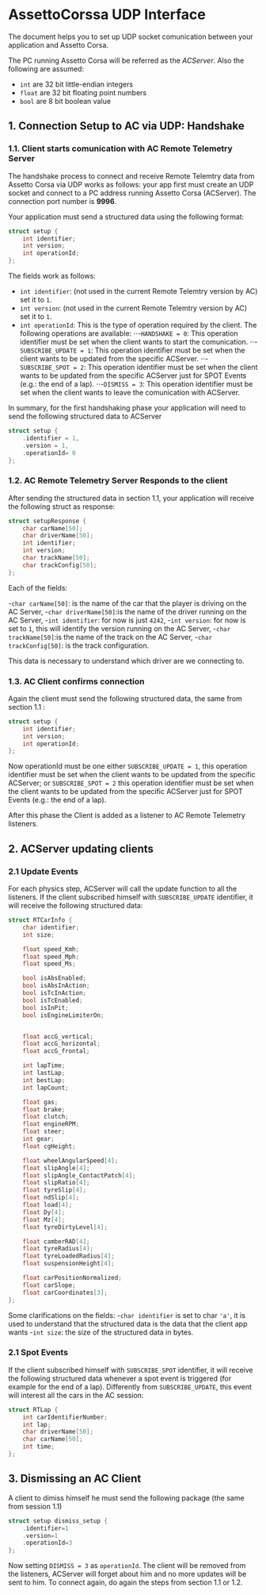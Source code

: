 # AssettoCorssa UDP Interface
The document helps you to set up UDP socket comunication between your application 
and Assetto Corsa. 

The PC running Assetto Corsa will be referred as the *ACServer*. Also the following
are assumed:
- `int` are 32 bit little-endian integers
- `float` are 32 bit floating point numbers
- `bool` are 8 bit boolean value

## 1. Connection Setup to AC via UDP: Handshake
### 1.1. Client starts comunication with AC Remote Telemetry Server

The handshake process to connect and receive Remote Telemtry data from Assetto 
Corsa via UDP works as follows: your app first must create an UDP socket and 
connect to a PC address running Assetto Corsa (ACServer). The connection port 
number is **9996**.

Your application must send a structured data using the following format:

```c
struct setup {
    int identifier;
    int version;
    int operationId;
};
```

The fields work as follows:

+ `int identifier`: (not used in the current Remote Telemtry version by AC) set it to `1`.
+ `int version`: (not used in the current Remote Telemtry version by AC) set it to `1`.
+ `int operationId`: This is the type of operation required by the client. The following operations are available:
⋅⋅-`HANDSHAKE = 0`: This operation identifier must be set when the client wants to start the comunication.
⋅⋅-`SUBSCRIBE_UPDATE = 1`: This operation identifier must be set when the client wants to be updated from the specific ACServer.
⋅⋅-`SUBSCRIBE_SPOT = 2`: This operation identifier must be set when the client wants to be updated from the specific ACServer just for SPOT Events (e.g.: the end of a lap).
⋅⋅-`DISMISS = 3`: This operation identifier must be set when the client wants to leave the comunication with ACServer.

In summary, for the first handshaking phase your application will need to send the following structured data to ACServer

```c
struct setup {
    .identifier = 1,
    .version = 1,
    .operationId= 0
};
```

### 1.2. AC Remote Telemetry Server Responds to the client
After sending the structured data in section 1.1, your application will receive the following struct as response:

```c
struct setupResponse {
    char carName[50];
    char driverName[50];
    int identifier;
    int version;
    char trackName[50];
    char trackConfig[50];
};
```

Each of the fields:

-`char carName[50]`: is the name of the car that the player is driving on the AC Server,
-`char driverName[50]`:is the name of the driver running on the AC Server,
-`int identifier`: for now is just `4242`,
-`int version`: for now is set to `1`, this will identify the version running on the AC Server,
-`char trackName[50]`:is the name of the track on the AC Server,
-`char trackConfig[50]`: is the track configuration.

This data is necessary to understand which driver are we connecting to.

### 1.3. AC Client confirms connection
Again the client must send the following structured data, the same from section 1.1 :

```c
struct setup {
    int identifier;
    int version;
    int operationId;
};
```

Now operationId must be one either `SUBSCRIBE_UPDATE = 1`, this operation identifier must be set when the client wants to be updated from the specific ACServer; or `SUBSCRIBE_SPOT = 2` this operation identifier must be set when the client wants to be updated from the specific ACServer just for SPOT Events (e.g.: the end of a lap).

After this phase the Client is added as a listener to AC Remote Telemetry listeners.


## 2. ACServer updating clients
### 2.1 Update Events
For each physics step, ACServer will call the update function to all the listeners. If the client subscribed himself with `SUBSCRIBE_UPDATE` identifier, it will receive the following structured data:

```c
struct RTCarInfo {
    char identifier;
    int size;

    float speed_Kmh;
    float speed_Mph;
    float speed_Ms;

    bool isAbsEnabled;
    bool isAbsInAction;
    bool isTcInAction;
    bool isTcEnabled;
    bool isInPit;
    bool isEngineLimiterOn;


    float accG_vertical;
    float accG_horizontal;
    float accG_frontal;

    int lapTime;
    int lastLap;
    int bestLap;
    int lapCount;

    float gas;
    float brake;
    float clutch;
    float engineRPM;
    float steer;
    int gear;
    float cgHeight;

    float wheelAngularSpeed[4];
    float slipAngle[4];
    float slipAngle_ContactPatch[4];
    float slipRatio[4];
    float tyreSlip[4];
    float ndSlip[4];
    float load[4];
    float Dy[4];
    float Mz[4];
    float tyreDirtyLevel[4];

    float camberRAD[4];
    float tyreRadius[4];
    float tyreLoadedRadius[4];
    float suspensionHeight[4];

    float carPositionNormalized;
    float carSlope;
    float carCoordinates[3];
};
```

Some clarifications on the fields:
-`char identifier` is set to char `'a'`, it is used to understand that the structured data is the data that the client app wants
-`int size`: the size of the structured data in bytes.

### 2.1 Spot Events
If the client subscribed himself with `SUBSCRIBE_SPOT` identifier, it will receive the following structured data whenever a spot event is triggered (for example for the end of a lap). Differently from `SUBSCRIBE_UPDATE`, this event will interest all the cars in the AC session:

```c
struct RTLap {
    int carIdentifierNumber;
    int lap;
    char driverName[50];
    char carName[50];
    int time;
};
```

## 3. Dismissing an AC Client
A client to dimiss himself he must send the following package (the same from session 1.1)

```c
struct setup dismiss_setup {
    .identifier=1
    .version=1
    .operationId=3
};
```

Now setting `DISMISS = 3` as `operationId`. The client will be removed from the listeners, ACServer will forget about him and no more updates will be sent to him. To connect again, do again the steps from section 1.1 or 1.2.

